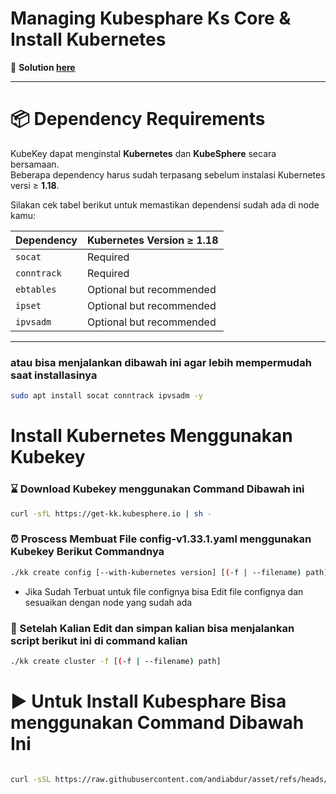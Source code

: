 # Managing Kubesphare Ks Core & Install Kubernetes

🔑 **Solution [here](https://github.com/andiabdur/asset)**  

---

# 📦 Dependency Requirements

KubeKey dapat menginstal **Kubernetes** dan **KubeSphere** secara bersamaan.  
Beberapa dependency harus sudah terpasang sebelum instalasi Kubernetes versi ≥ **1.18**.  

Silakan cek tabel berikut untuk memastikan dependensi sudah ada di node kamu:  

| Dependency | Kubernetes Version ≥ 1.18 |
|------------|----------------------------|
| `socat`    | Required                   |
| `conntrack`| Required                   |
| `ebtables` | Optional but recommended   |
| `ipset`    | Optional but recommended   |
| `ipvsadm`  | Optional but recommended   |

---

### atau bisa menjalankan dibawah ini agar lebih mempermudah saat installasinya

``` bash
sudo apt install socat conntrack ipvsadm -y

```

# Install Kubernetes Menggunakan Kubekey 

### ⌛️ Download Kubekey menggunakan Command Dibawah ini 

``` bash
curl -sfL https://get-kk.kubesphere.io | sh -

```
### ⏰ Proscess Membuat File config-v1.33.1.yaml menggunakan Kubekey Berikut Commandnya

``` bash
./kk create config [--with-kubernetes version] [(-f | --filename) path]
```

- Jika Sudah Terbuat untuk file confignya bisa Edit file confignya dan sesuaikan dengan node yang sudah ada

### 🚀 Setelah Kalian Edit dan simpan kalian bisa menjalankan script berikut ini di command kalian

``` bash
./kk create cluster -f [(-f | --filename) path]

```

# ▶️ Untuk Install Kubesphare Bisa menggunakan Command Dibawah Ini

```bash

curl -sSL https://raw.githubusercontent.com/andiabdur/asset/refs/heads/main/install-kubesphere.sh | bash

```

